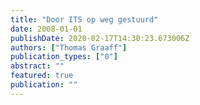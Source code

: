 ```yaml
---
title: "Door ITS op weg gestuurd"
date: 2008-01-01
publishDate: 2020-02-17T14:30:23.673006Z
authors: ["Thomas Graaff"]
publication_types: ["0"]
abstract: ""
featured: true
publication: ""
---
```


